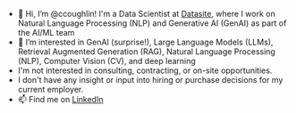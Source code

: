 - 👋 Hi, I’m @ccoughlin!  I'm a Data Scientist at [Datasite](https://www.datasite.com/), where I work on Natural Language Processing (NLP) and Generative AI (GenAI) as part of the AI/ML team
- 👀 I’m interested in GenAI (surprise!), Large Language Models (LLMs), Retrieval Augmented Generation (RAG), Natural Language Processing (NLP), Computer Vision (CV), and deep learning
- I'm not interested in consulting, contracting, or on-site opportunities.
- I don't have any insight or input into hiring or purchase decisions for my current employer.
- 📫 Find me on [LinkedIn](https://www.linkedin.com/in/chrisrcoughlin) 

<!---
ccoughlin/ccoughlin is a ✨ special ✨ repository because its `README.md` (this file) appears on your GitHub profile.
You can click the Preview link to take a look at your changes.
--->
